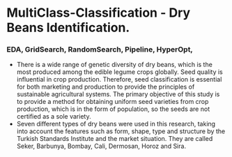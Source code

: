 # MultiClass-Classification - Dry Beans Identification.
### EDA, GridSearch, RandomSearch, Pipeline, HyperOpt, 

- There is a wide range of genetic diversity of dry beans, which is the most produced among the edible legume crops globally. Seed quality is influential in crop production. Therefore, seed classification is essential for both marketing and production to provide the principles of sustainable agricultural systems. The primary objective of this study is to provide a method for obtaining uniform seed varieties from crop production, which is in the form of population, so the seeds are not certified as a sole variety.
- Seven different types of dry beans were used in this research, taking into account the features such as form, shape, type and structure by the Turkish Standards Institute and the market situation. They are called Seker, Barbunya, Bombay, Cali, Dermosan, Horoz and Sira.
